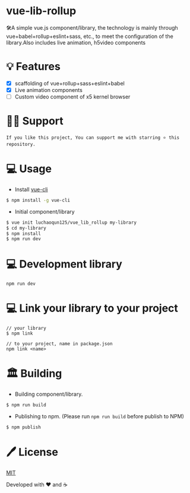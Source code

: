 # vue-lib-rollup

🛠A simple vue.js component/library, the technology is mainly through vue+babel+rollup+eslint+sass, etc., to meet the configuration of the library.Also includes live animation, h5video components

# 💡 Features

- [x] scaffolding of vue+rollup+sass+eslint+babel
- [x] Live animation components
- [ ] Custom video component of x5 kernel browser

# 🙏🏻 Support

```
If you like this project, You can support me with starring ⭐ this repository.
```

# 💻 Usage

- Install [vue-cli](https://github.com/vuejs/vue-cli)

```bash
$ npm install -g vue-cli
```

- Initial component/library

```bash
$ vue init luchaoqun125/vue_lib_rollup my-library
$ cd my-library
$ npm install
$ npm run dev
```

# 💻 Development library

```
npm run dev
```

# 💻 Link your library to your project

```
// your library
$ npm link

// to your project, name in package.json
npm link <name>
```

# 🏛 Building

- Building component/library.

```bash
$ npm run build
```

- Publishing to npm. (Please run `npm run build` before publish to NPM)

```bash
$ npm publish
```

# 🖊 License

[MIT](LICENSE)

Developed with ❤️ and ☕️
